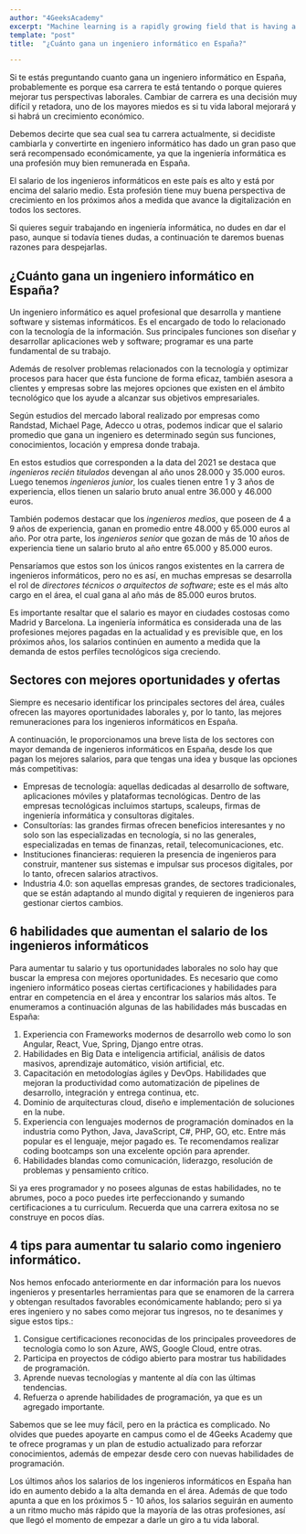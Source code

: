 ```yaml
---
author: "4GeeksAcademy"
excerpt: "Machine learning is a rapidly growing field that is having a major impact on the world around us"
template: "post"
title:  "¿Cuánto gana un ingeniero informático en España?"

---
```


Si te estás preguntando cuanto gana un ingeniero informático en España, probablemente es porque esa carrera te está tentando o porque quieres mejorar tus perspectivas laborales. Cambiar de carrera es una decisión muy difícil y retadora, uno de los mayores miedos es si tu vida laboral mejorará y si habrá un crecimiento económico. 

Debemos decirte que sea cual sea tu carrera actualmente, si decidiste cambiarla y convertirte en ingeniero informático has dado un gran paso que será recompensado económicamente, ya que la ingeniería informática es una profesión muy bien remunerada en España. 

El salario de los ingenieros informáticos en este país es alto y está por encima del salario medio. Esta profesión tiene muy buena perspectiva de crecimiento en los próximos años a medida que avance la digitalización en todos los sectores. 

Si quieres seguir trabajando en ingeniería informática, no dudes en dar el paso, aunque si todavía tienes dudas, a continuación te daremos buenas razones para despejarlas. 

## ¿Cuánto gana un ingeniero informático en España?

Un ingeniero informático es aquel profesional que desarrolla y mantiene software y sistemas informáticos. Es el encargado de todo lo relacionado con la tecnología de la información. Sus principales funciones son diseñar y desarrollar aplicaciones web y software; programar es una parte fundamental de su trabajo. 

Además de resolver problemas relacionados con la tecnología y optimizar procesos para hacer que ésta funcione de forma eficaz, también asesora a clientes y empresas sobre las mejores opciones que existen en el ámbito tecnológico que los ayude a alcanzar sus objetivos empresariales.

Según estudios del mercado laboral realizado por empresas como Randstad, Michael Page, Adecco u otras, podemos indicar que el salario promedio que gana un ingeniero es determinado según sus funciones, conocimientos, locación y empresa donde trabaja.  

En estos estudios que corresponden a la data del 2021 se destaca que _ingenieros recién titulados_ devengan al año unos  28.000 y 35.000 euros. Luego tenemos _ingenieros junior_, los cuales tienen entre 1 y 3 años de experiencia, ellos tienen un salario bruto anual entre 36.000 y 46.000 euros. 

También podemos destacar que los _ingenieros medios_, que poseen de 4 a 9 años de experiencia, ganan en promedio entre 48.000 y 65.000 euros al año. Por otra parte, los _ingenieros senior_ que gozan de más de 10 años de experiencia tiene un salario bruto al año entre 65.000 y 85.000 euros. 

Pensaríamos que estos son los únicos rangos existentes en la carrera de ingenieros informáticos, pero no es así, en muchas empresas se desarrolla el rol de _directores técnicos o arquitectos de software_; este es el más alto cargo en el área, el cual gana al año más de 85.000 euros brutos.

Es importante resaltar que el salario es mayor en ciudades costosas como Madrid y Barcelona. La ingeniería informática es considerada una de las profesiones mejores pagadas en la actualidad y es previsible que, en los próximos años, los salarios continúen en aumento a medida que la demanda de estos perfiles tecnológicos siga creciendo.

## Sectores con mejores oportunidades y ofertas

Siempre es necesario identificar los principales sectores del área, cuáles ofrecen las mayores oportunidades laborales y, por lo tanto, las mejores remuneraciones para los ingenieros informáticos en España.

A continuación, le proporcionamos una breve lista de los sectores con mayor demanda de ingenieros informáticos en España, desde los que pagan los mejores salarios, para que tengas una idea y busque las opciones más competitivas: 

- Empresas de tecnología: aquellas dedicadas al desarrollo de software, aplicaciones móviles y plataformas tecnológicas. Dentro de las empresas tecnológicas incluimos startups, scaleups, firmas de ingeniería informática y consultoras digitales. 
- Consultorías: las grandes firmas ofrecen beneficios interesantes y no solo son las especializadas en tecnología, si no las generales, especializadas en temas de finanzas, retail, telecomunicaciones, etc. 
- Instituciones financieras: requieren la presencia de ingenieros para construir, mantener sus sistemas e impulsar sus procesos digitales, por lo tanto, ofrecen salarios atractivos. 
- Industria 4.0: son aquellas empresas grandes, de sectores tradicionales, que se están adaptando al mundo digital y requieren de ingenieros para gestionar ciertos cambios. 

## 6 habilidades que aumentan el salario de los ingenieros informáticos
Para aumentar tu salario y tus oportunidades laborales no solo hay que buscar la empresa con mejores oportunidades. Es necesario que como ingeniero informático poseas ciertas certificaciones y habilidades para entrar en competencia en el área y encontrar los salarios más altos.
 Te enumeramos a continuación algunas de las habilidades más buscadas en España: 

1.  Experiencia con Frameworks modernos de desarrollo web como lo son Angular, React, Vue, Spring, Django entre otras. 
2.  Habilidades en Big Data e inteligencia artificial, análisis de datos masivos, aprendizaje automático, visión artificial, etc. 
3. Capacitación en metodologías ágiles y DevOps. Habilidades que mejoran la productividad como automatización de pipelines de desarrollo, integración y entrega continua, etc. 
4. Dominio de arquitecturas cloud, diseño e implementación de soluciones en la nube. 
5. Experiencia con lenguajes modernos de programación dominados en la industria como Python, Java, JavaScript, C#, PHP, GO, etc. Entre más popular es el lenguaje, mejor pagado es. Te recomendamos realizar coding bootcamps son una excelente opción para aprender. 
6.  Habilidades blandas como comunicación, liderazgo, resolución de problemas y pensamiento crítico. 

Si ya eres programador y no posees algunas de estas habilidades, no te abrumes, poco a poco puedes irte perfeccionando y sumando certificaciones a tu curriculum. Recuerda que una carrera exitosa no se construye en pocos días. 

## 4 tips para aumentar tu salario como ingeniero informático. 
Nos hemos enfocado anteriormente en dar información para los nuevos ingenieros y presentarles herramientas para que se enamoren de la carrera y obtengan resultados favorables económicamente hablando; pero si ya eres ingeniero y no sabes como mejorar tus ingresos, no te desanimes y sigue estos tips.: 

1. Consigue certificaciones reconocidas de los principales proveedores de tecnología como lo son Azure, AWS, Google Cloud, entre otras. 
2. Participa en proyectos de código abierto para mostrar tus habilidades de programación. 
3. Aprende nuevas tecnologías y mantente al día con las últimas tendencias. 
4. Refuerza o aprende habilidades de programación, ya que es un agregado importante. 

Sabemos que se lee muy fácil, pero en la práctica es complicado. No olvides que puedes apoyarte en campus como el de 4Geeks Academy que te ofrece programas y un plan de estudio actualizado para reforzar conocimientos, además de empezar desde cero con nuevas habilidades de programación. 

Los últimos años los salarios de los ingenieros informáticos en España han ido en aumento debido a la alta demanda en el área. Además de que todo apunta a que en los próximos 5 - 10 años, los salarios seguirán en aumento a un ritmo mucho más rápido que la mayoría de las otras profesiones, así que llegó el momento de empezar a darle un giro a tu vida laboral. 
